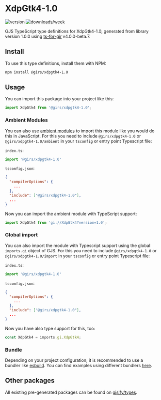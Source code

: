 
# XdpGtk4-1.0

![version](https://img.shields.io/npm/v/@girs/xdpgtk4-1.0)
![downloads/week](https://img.shields.io/npm/dw/@girs/xdpgtk4-1.0)


GJS TypeScript type definitions for XdpGtk4-1.0, generated from library version 1.0.0 using [ts-for-gir](https://github.com/gjsify/ts-for-gir) v4.0.0-beta.7.


## Install

To use this type definitions, install them with NPM:
```bash
npm install @girs/xdpgtk4-1.0
```

## Usage

You can import this package into your project like this:
```ts
import XdpGtk4 from '@girs/xdpgtk4-1.0';
```

### Ambient Modules

You can also use [ambient modules](https://github.com/gjsify/ts-for-gir/tree/main/packages/cli#ambient-modules) to import this module like you would do this in JavaScript.
For this you need to include `@girs/xdpgtk4-1.0` or `@girs/xdpgtk4-1.0/ambient` in your `tsconfig` or entry point Typescript file:

`index.ts`:
```ts
import '@girs/xdpgtk4-1.0'
```

`tsconfig.json`:
```json
{
  "compilerOptions": {
    ...
  },
  "include": ["@girs/xdpgtk4-1.0"],
  ...
}
```

Now you can import the ambient module with TypeScript support: 

```ts
import XdpGtk4 from 'gi://XdpGtk4?version=1.0';
```

### Global import

You can also import the module with Typescript support using the global `imports.gi` object of GJS.
For this you need to include `@girs/xdpgtk4-1.0` or `@girs/xdpgtk4-1.0/import` in your `tsconfig` or entry point Typescript file:

`index.ts`:
```ts
import '@girs/xdpgtk4-1.0'
```

`tsconfig.json`:
```json
{
  "compilerOptions": {
    ...
  },
  "include": ["@girs/xdpgtk4-1.0"],
  ...
}
```

Now you have also type support for this, too:

```ts
const XdpGtk4 = imports.gi.XdpGtk4;
```

### Bundle

Depending on your project configuration, it is recommended to use a bundler like [esbuild](https://esbuild.github.io/). You can find examples using different bundlers [here](https://github.com/gjsify/ts-for-gir/tree/main/examples).

## Other packages

All existing pre-generated packages can be found on [gjsify/types](https://github.com/gjsify/types).

